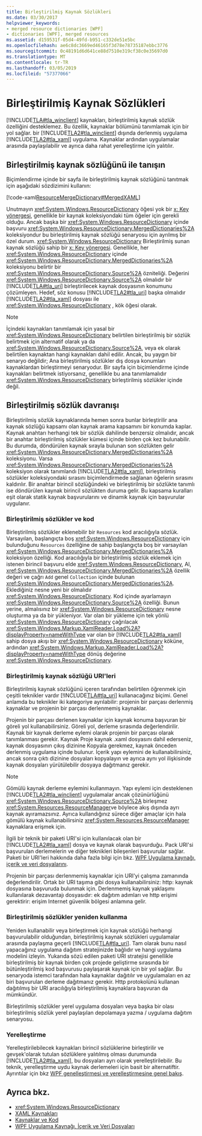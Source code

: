 ```yaml
---
title: Birleştirilmiş Kaynak Sözlükleri
ms.date: 03/30/2017
helpviewer_keywords:
- merged resource dictionaries [WPF]
- dictionaries [WPF], merged resources
ms.assetid: d159531f-05d4-49fd-b951-c332de51e5bc
ms.openlocfilehash: ae6c8dc3669ed46165f3d78e78735187ebbc3776
ms.sourcegitcommit: 0c48191d6d641ce88d7510e319cf38c0e35697d0
ms.translationtype: MT
ms.contentlocale: tr-TR
ms.lasthandoff: 03/05/2019
ms.locfileid: "57377066"
---
```

# <a name="merged-resource-dictionaries"></a>Birleştirilmiş Kaynak Sözlükleri
[!INCLUDE[TLA#tla_winclient](../../../../includes/tlasharptla-winclient-md.md)] kaynakları, birleştirilmiş kaynak sözlük özelliğini desteklemez. Bu özellik, kaynaklar bölümünü tanımlamak için bir yol sağlar. bir [!INCLUDE[TLA2#tla_winclient](../../../../includes/tla2sharptla-winclient-md.md)] dışında derlenmiş uygulama [!INCLUDE[TLA2#tla_xaml](../../../../includes/tla2sharptla-xaml-md.md)] uygulama. Kaynaklar ardından uygulamalar arasında paylaşılabilir ve ayrıca daha rahat yerelleştirme için yalıtılır.  
  
## <a name="introducing-a-merged-resource-dictionary"></a>Birleştirilmiş kaynak sözlüğünü ile tanışın  
 Biçimlendirme içinde bir sayfa ile birleştirilmiş kaynak sözlüğünü tanıtmak için aşağıdaki sözdizimini kullanın:  
  
 [!code-xaml[ResourceMergeDictionary#MergedXAML](~/samples/snippets/csharp/VS_Snippets_Wpf/ResourceMergeDictionary/CS/default.xaml#mergedxaml)]  
  
 Unutmayın <xref:System.Windows.ResourceDictionary> öğesi yok bir [x: Key yönergesi](../../xaml-services/x-key-directive.md), genellikle bir kaynak koleksiyondaki tüm öğeler için gerekli olduğu. Ancak başka bir <xref:System.Windows.ResourceDictionary> içinde başvuru <xref:System.Windows.ResourceDictionary.MergedDictionaries%2A> koleksiyondur bu birleştirilmiş kaynak sözlüğü senaryosu için ayrılmış bir özel durum. <xref:System.Windows.ResourceDictionary> Birleştirilmiş sunan kaynak sözlüğü sahip bir [x: Key yönergesi](../../xaml-services/x-key-directive.md). Genellikle, her <xref:System.Windows.ResourceDictionary> içinde <xref:System.Windows.ResourceDictionary.MergedDictionaries%2A> koleksiyonu belirtir bir <xref:System.Windows.ResourceDictionary.Source%2A> özniteliği. Değerini <xref:System.Windows.ResourceDictionary.Source%2A> olmalıdır bir [!INCLUDE[TLA#tla_uri](../../../../includes/tlasharptla-uri-md.md)] birleştirilecek kaynak dosyasının konumunu çözümleyen. Hedef, söz konusu [!INCLUDE[TLA2#tla_uri](../../../../includes/tla2sharptla-uri-md.md)] başka olmalıdır [!INCLUDE[TLA2#tla_xaml](../../../../includes/tla2sharptla-xaml-md.md)] dosyası ile <xref:System.Windows.ResourceDictionary> , kök öğesi olarak.  
  
> [!NOTE]
>  İçindeki kaynakları tanımlamak için yasal bir <xref:System.Windows.ResourceDictionary> belirtilen birleştirilmiş bir sözlük belirtmek için alternatif olarak ya da <xref:System.Windows.ResourceDictionary.Source%2A>, veya ek olarak belirtilen kaynaktan hangi kaynakları dahil edilir. Ancak, bu yaygın bir senaryo değildir; Ana birleştirilmiş sözlükler dış dosya konumları kaynaklardan birleştirmeyi senaryodur. Bir sayfa için biçimlendirme içinde kaynakları belirtmek istiyorsanız, genellikle bu ana tanımlamalıdır <xref:System.Windows.ResourceDictionary> birleştirilmiş sözlükler içinde değil.  
  
## <a name="merged-dictionary-behavior"></a>Birleştirilmiş sözlük davranışı  
 Birleştirilmiş sözlük kaynaklarında hemen sonra bunlar birleştirilir ana kaynak sözlüğü kapsamı olan kaynak arama kapsamını bir konumda kaplar. Kaynak anahtarı herhangi tek bir sözlük dahilinde benzersiz olmalıdır, ancak bir anahtar birleştirilmiş sözlükler kümesi içinde birden çok kez bulunabilir. Bu durumda, döndürülen kaynak sırayla bulunan son sözlükten gelir <xref:System.Windows.ResourceDictionary.MergedDictionaries%2A> koleksiyonu. Varsa <xref:System.Windows.ResourceDictionary.MergedDictionaries%2A> koleksiyon olarak tanımlandı [!INCLUDE[TLA2#tla_xaml](../../../../includes/tla2sharptla-xaml-md.md)], birleştirilmiş sözlükler koleksiyondaki sırasını biçimlendirmede sağlanan öğelerin sırasını kaldırılır. Bir anahtar birincil sözlüğündeki ve birleştirilmiş bir sözlükte tanımlı ise döndürülen kaynak birincil sözlükten duruma gelir. Bu kapsama kuralları eşit olarak statik kaynak başvurularını ve dinamik kaynak için başvurular uygulanır.  
  
### <a name="merged-dictionaries-and-code"></a>Birleştirilmiş sözlükler ve kod  
 Birleştirilmiş sözlükler eklenebilir bir `Resources` kod aracılığıyla sözlük. Varsayılan, başlangıçta boş <xref:System.Windows.ResourceDictionary> için bulunduğunu `Resources` özelliğine de sahip başlangıçta boş bir varsayılan <xref:System.Windows.ResourceDictionary.MergedDictionaries%2A> koleksiyon özelliği. Kod aracılığıyla bir birleştirilmiş sözlük eklemek için istenen birincil başvuru elde <xref:System.Windows.ResourceDictionary>, Al, <xref:System.Windows.ResourceDictionary.MergedDictionaries%2A> özellik değeri ve çağrı `Add` genel `Collection` içinde bulunan <xref:System.Windows.ResourceDictionary.MergedDictionaries%2A>. Eklediğiniz nesne yeni bir olmalıdır <xref:System.Windows.ResourceDictionary>. Kod içinde ayarlamayın <xref:System.Windows.ResourceDictionary.Source%2A> özelliği. Bunun yerine, almalısınız bir <xref:System.Windows.ResourceDictionary> nesne oluşturma ya da bir yükleniyor. Var olan bir yükleme için tek yönlü <xref:System.Windows.ResourceDictionary> çağrılacak <xref:System.Windows.Markup.XamlReader.Load%2A?displayProperty=nameWithType> var olan bir [!INCLUDE[TLA2#tla_xaml](../../../../includes/tla2sharptla-xaml-md.md)] sahip dosya akışı bir <xref:System.Windows.ResourceDictionary> köküne, ardından <xref:System.Windows.Markup.XamlReader.Load%2A?displayProperty=nameWithType> dönüş değerine <xref:System.Windows.ResourceDictionary>.  
  
### <a name="merged-resource-dictionary-uris"></a>Birleştirilmiş kaynak sözlüğü URI'leri  
 Birleştirilmiş kaynak sözlüğünü içeren tarafından belirtilen öğrenmek için çeşitli teknikler vardır [!INCLUDE[TLA#tla_uri](../../../../includes/tlasharptla-uri-md.md)] kullanacağınız biçimi. Genel anlamda bu teknikler iki kategoriye ayrılabilir: projenin bir parçası derlenmiş kaynaklar ve projenin bir parçası derlenmemiş kaynaklar.  
  
 Projenin bir parçası derlenen kaynaklar için kaynak konuma başvuran bir göreli yol kullanabilirsiniz. Göreli yol, derleme sırasında değerlendirilir. Kaynak bir kaynak derleme eylemi olarak projenin bir parçası olarak tanımlanması gerekir. Kaynak Proje kaynak .xaml dosyasını dahil ederseniz, kaynak dosyasının çıkış dizinine Kopyala gerekmez, kaynak önceden derlenmiş uygulama içinde bulunur. İçerik yapı eylemini de kullanabilirsiniz, ancak sonra çıktı dizinine dosyaları kopyalayın ve ayrıca aynı yol ilişkisinde kaynak dosyaları yürütülebilir dosyaya dağıtmanız gerekir.  
  
> [!NOTE]
>  Gömülü kaynak derleme eylemini kullanmayın. Yapı eylemi için desteklenen [!INCLUDE[TLA2#tla_winclient](../../../../includes/tla2sharptla-winclient-md.md)] uygulamalar ancak çözünürlüğünü <xref:System.Windows.ResourceDictionary.Source%2A> birleşmez <xref:System.Resources.ResourceManager>ve böylece akış dışında ayrı kaynak ayıramazsınız. Ayrıca kullandığınız sürece diğer amaçlar için hala gömülü kaynak kullanabilirsiniz <xref:System.Resources.ResourceManager> kaynaklara erişmek için.  
  
 İlgili bir teknik bir paketi URI'si için kullanılacak olan bir [!INCLUDE[TLA2#tla_xaml](../../../../includes/tla2sharptla-xaml-md.md)] dosya ve kaynak olarak başvurduğu. Pack URI'si başvurulan derlemelerin ve diğer teknikleri bileşenleri başvurular sağlar. Paketi bir URI'leri hakkında daha fazla bilgi için bkz. [WPF Uygulama kaynağı, içerik ve veri dosyalarını](../app-development/wpf-application-resource-content-and-data-files.md).  
  
 Projenin bir parçası derlenmemiş kaynaklar için URI'yi çalışma zamanında değerlendirilir. Ortak bir URI taşıma gibi dosya kullanabilirsiniz: http: kaynak dosyasına başvuruda bulunmak için. Derlenmemiş kaynak yaklaşımı kullanılarak dezavantajı dosyasıdır: ek dağıtım adımları ve http erişimi gerektirir: erişim Internet güvenlik bölgesi anlamına gelir.  
  
### <a name="reusing-merged-dictionaries"></a>Birleştirilmiş sözlükler yeniden kullanma  
 Yeniden kullanabilir veya birleştirmek için kaynak sözlüğü herhangi başvurulabilir olduğundan, birleştirilmiş kaynak sözlükleri uygulamalar arasında paylaşma geçerli [!INCLUDE[TLA#tla_uri](../../../../includes/tlasharptla-uri-md.md)]. Tam olarak bunu nasıl yapacağınız uygulama dağıtım stratejinizde bağlıdır ve hangi uygulama modelini izleyin. Yukarıda sözü edilen paketi URI stratejisi genellikle birleştirilmiş bir kaynak birden çok projede geliştirme sırasında bir bütünleştirilmiş kod başvurusu paylaşarak kaynak için bir yol sağlar. Bu senaryoda istemci tarafından hala kaynaklar dağıtılır ve uygulamaları en az biri başvurulan derleme dağıtmanız gerekir. Http protokolünü kullanan dağıtılmış bir URI aracılığıyla birleştirilmiş kaynaklara başvuran da mümkündür.  
  
 Birleştirilmiş sözlükler yerel uygulama dosyaları veya başka bir olası birleştirilmiş sözlük yerel paylaşılan depolamaya yazma / uygulama dağıtım senaryosu.  
  
### <a name="localization"></a>Yerelleştirme  
 Yerelleştirilebilecek kaynakları birincil sözlüklerine birleştirilir ve gevşek'olarak tutulan sözlüklere yalıtılmış olması durumunda [!INCLUDE[TLA2#tla_xaml](../../../../includes/tla2sharptla-xaml-md.md)], bu dosyaları ayrı olarak yerelleştirilebilir. Bu teknik, yerelleştirme uydu kaynak derlemeleri için basit bir alternatiftir. Ayrıntılar için bkz [WPF genelleştirmesi ve yerelleştirmesine genel bakış](wpf-globalization-and-localization-overview.md).  
  
## <a name="see-also"></a>Ayrıca bkz.
- <xref:System.Windows.ResourceDictionary>
- [XAML Kaynakları](xaml-resources.md)
- [Kaynaklar ve Kod](resources-and-code.md)
- [WPF Uygulama Kaynağı, İçerik ve Veri Dosyaları](../app-development/wpf-application-resource-content-and-data-files.md)
